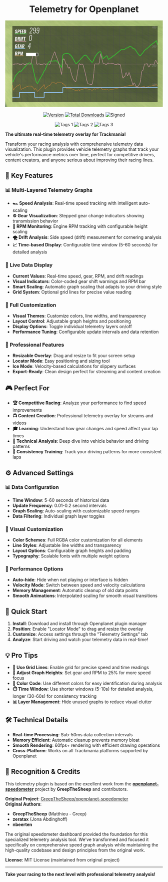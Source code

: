 <div align="center">

# Telemetry for Openplanet

![Image](images/telemetry.png)

[![Version](https://img.shields.io/badge/dynamic/json?color=pink&label=Latest%20Public%20Version&query=version&url=https%3A%2F%2Fopenplanet.dev%2Fapi%2Fplugin%2F207)](https://openplanet.dev/plugin/speedometer)
[![Total Downloads](https://img.shields.io/badge/dynamic/json?color=grey&label=Downloads&query=downloads&url=https%3A%2F%2Fopenplanet.dev%2Fapi%2Fplugin%2F207)](https://openplanet.dev/plugin/speedometer)
![Signed](https://img.shields.io/badge/dynamic/json?color=brightgreen&label=Signed&query=signed&url=https%3A%2F%2Fopenplanet.dev%2Fapi%2Fplugin%2F207)

![Tags 1](https://img.shields.io/badge/dynamic/json?color=darkgreen&label=Game&query=tags%5B0%5D.name&url=https%3A%2F%2Fopenplanet.dev%2Fapi%2Fplugin%2F207)
![Tags 2](https://img.shields.io/badge/dynamic/json?color=blue&label=Game&query=tags%5B1%5D.name&url=https%3A%2F%2Fopenplanet.dev%2Fapi%2Fplugin%2F207)
![Tags 3](https://img.shields.io/badge/dynamic/json?color=yellowgreen&label=Game&query=tags%5B2%5D.name&url=https%3A%2F%2Fopenplanet.dev%2Fapi%2Fplugin%2F207)

</div>

**The ultimate real-time telemetry overlay for Trackmania!**

Transform your racing analysis with comprehensive telemetry data visualization. This plugin provides vehicle telemetry graphs that track your vehicle's performance metrics over time, perfect for competitive drivers, content creators, and anyone serious about improving their racing lines.

## 🚀 **Key Features**

### **📊 Multi-Layered Telemetry Graphs**
- **🏎️ Speed Analysis**: Real-time speed tracking with intelligent auto-scaling
- **⚙️ Gear Visualization**: Stepped gear change indicators showing transmission behavior
- **🔄 RPM Monitoring**: Engine RPM tracking with configurable height scaling
- **🌪️ Drift Analysis**: Side speed (drift) measurement for cornering analysis
- **📈 Time-based Display**: Configurable time window (5-60 seconds) for detailed analysis

### **🎯 Live Data Display**
- **Current Values**: Real-time speed, gear, RPM, and drift readings
- **Visual Indicators**: Color-coded gear shift warnings and RPM bar
- **Smart Scaling**: Automatic graph scaling that adapts to your driving style
- **Grid System**: Optional grid lines for precise value reading

### **🎨 Full Customization**
- **Visual Themes**: Customize colors, line widths, and transparency
- **Layout Control**: Adjustable graph heights and positioning
- **Display Options**: Toggle individual telemetry layers on/off
- **Performance Tuning**: Configurable update intervals and data retention

### **🔧 Professional Features**
- **Resizable Overlay**: Drag and resize to fit your screen setup
- **Locator Mode**: Easy positioning and sizing tool
- **Ice Mode**: Velocity-based calculations for slippery surfaces
- **Export-Ready**: Clean design perfect for streaming and content creation

## 🎮 **Perfect For**

- **🏆 Competitive Racing**: Analyze your performance to find speed improvements
- **📺 Content Creation**: Professional telemetry overlay for streams and videos  
- **🎓 Learning**: Understand how gear changes and speed affect your lap times
- **🔬 Technical Analysis**: Deep dive into vehicle behavior and driving patterns
- **🎯 Consistency Training**: Track your driving patterns for more consistent laps

## ⚙️ **Advanced Settings**

### **📊 Data Configuration**
- **Time Window**: 5-60 seconds of historical data
- **Update Frequency**: 0.01-0.2 second intervals
- **Graph Scaling**: Auto-scaling with customizable speed ranges
- **Data Filtering**: Individual graph layer toggles

### **🎨 Visual Customization**
- **Color Schemes**: Full RGBA color customization for all elements
- **Line Styles**: Adjustable line widths and transparency
- **Layout Options**: Configurable graph heights and padding
- **Typography**: Scalable fonts with multiple weight options

### **🔧 Performance Options**
- **Auto-hide**: Hide when not playing or interface is hidden
- **Velocity Mode**: Switch between speed and velocity calculations
- **Memory Management**: Automatic cleanup of old data points
- **Smooth Animations**: Interpolated scaling for smooth visual transitions

## 🚀 **Quick Start**

1. **Install**: Download and install through Openplanet plugin manager
2. **Position**: Enable "Locator Mode" to drag and resize the overlay
3. **Customize**: Access settings through the "Telemetry Settings" tab
4. **Analyze**: Start driving and watch your telemetry data in real-time!

## 💡 **Pro Tips**

- **🎯 Use Grid Lines**: Enable grid for precise speed and time readings
- **🔄 Adjust Graph Heights**: Set gear and RPM to 25% for more speed focus
- **🎨 Color Code**: Use different colors for easy identification during analysis
- **⏱️ Time Window**: Use shorter windows (5-10s) for detailed analysis, longer (30-60s) for consistency tracking
- **📊 Layer Management**: Hide unused graphs to reduce visual clutter

## 🛠️ **Technical Details**

- **Real-time Processing**: Sub-50ms data collection intervals
- **Memory Efficient**: Automatic cleanup prevents memory bloat
- **Smooth Rendering**: 60fps+ rendering with efficient drawing operations
- **Cross-Platform**: Works on all Trackmania platforms supported by Openplanet

## 🙏 **Recognition & Credits**

This telemetry plugin is based on the excellent work from the **[openplanet-speedometer](https://github.com/GreepTheSheep/openplanet-speedometer)** project by **GreepTheSheep** and contributors. 

**Original Project**: [GreepTheSheep/openplanet-speedometer](https://github.com/GreepTheSheep/openplanet-speedometer)  
**Original Authors**: 
- **GreepTheSheep** (Matthieu - Greep)
- **zeratax** (Jona Abdinghoff) 
- **nbeerten**

The original speedometer dashboard provided the foundation for this specialized telemetry analysis tool. We've transformed and focused it specifically on comprehensive speed graph analysis while maintaining the high-quality codebase and design principles from the original work.

**License**: MIT License (maintained from original project)

---

**Take your racing to the next level with professional telemetry analysis!**